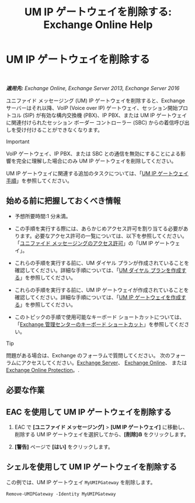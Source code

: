 ﻿---
title: 'UM IP ゲートウェイを削除する: Exchange Online Help'
TOCTitle: UM IP ゲートウェイを削除する
ms:assetid: 569d3741-67dd-4597-8d28-010011be0c12
ms:mtpsurl: https://technet.microsoft.com/ja-jp/library/Aa998214(v=EXCHG.150)
ms:contentKeyID: 49896256
ms.date: 05/22/2018
mtps_version: v=EXCHG.150
ms.translationtype: HT
---

# UM IP ゲートウェイを削除する

 

_**適用先:** Exchange Online, Exchange Server 2013, Exchange Server 2016_

ユニファイド メッセージング (UM) IP ゲートウェイを削除すると、Exchange サーバーはそれ以降、VoIP (Voice over IP) ゲートウェイ、セッション開始プロトコル (SIP) が有効な構内交換機 (PBX)、IP PBX、または UM IP ゲートウェイに関連付けられたセッション ボーダー コントローラー (SBC) からの着信呼び出しを受け付けることができなくなります。


> [!IMPORTANT]
> VoIP ゲートウェイ、IP PBX、または SBC との通信を無効にすることによる影響を完全に理解した場合にのみ UM IP ゲートウェイを削除してください。



UM IP ゲートウェイに関連する追加のタスクについては、「[UM IP ゲートウェイ手順](um-ip-gateway-procedures-exchange-2013-help.md)」を参照してください。

## 始める前に把握しておくべき情報

  - 予想所要時間:1 分未満。

  - この手順を実行する際には、あらかじめアクセス許可を割り当てる必要があります。必要なアクセス許可の一覧については、以下を参照してください。「[ユニファイド メッセージングのアクセス許可](unified-messaging-permissions-exchange-2013-help.md)」の「UM IP ゲートウェイ」。

  - これらの手順を実行する前に、UM ダイヤル プランが作成されていることを確認してください。詳細な手順については、「[UM ダイヤル プランを作成する](create-a-um-dial-plan-exchange-2013-help.md)」を参照してください。

  - これらの手順を実行する前に、UM IP ゲートウェイが作成されていることを確認してください。詳細な手順については、「[UM IP ゲートウェイを作成する](create-a-um-ip-gateway-exchange-2013-help.md)」を参照してください。

  - このトピックの手順で使用可能なキーボード ショートカットについては、「[Exchange 管理センターのキーボード ショートカット](keyboard-shortcuts-in-the-exchange-admin-center-exchange-online-protection-help.md)」を参照してください。


> [!TIP]
> 問題がある場合は、Exchange のフォーラムで質問してください。 次のフォーラムにアクセスしてください。<A href="https://go.microsoft.com/fwlink/p/?linkid=60612">Exchange Server</A>、 <A href="https://go.microsoft.com/fwlink/p/?linkid=267542">Exchange Online</A>、 または <A href="https://go.microsoft.com/fwlink/p/?linkid=285351">Exchange Online Protection</A>。.



## 必要な作業

## EAC を使用して UM IP ゲートウェイを削除する

1.  EAC で **\[ユニファイド メッセージング\]** \> **\[UM IP ゲートウェイ\]** に移動し、削除する UM IP ゲートウェイを選択してから、**\[削除\]**![\[削除\] アイコン](images/JJ651670.14f639f6-61e8-4418-bbfb-0db14de9d2f5(EXCHG.150).gif "[削除] アイコン") をクリックします。

2.  **\[警告\]** ページで **\[はい\]** をクリックします。

## シェルを使用して UM IP ゲートウェイを削除する

この例では、UM IP ゲートウェイ `MyUMIPGateway` を削除します。

    Remove-UMIPGateway -Identity MyUMIPGateway

